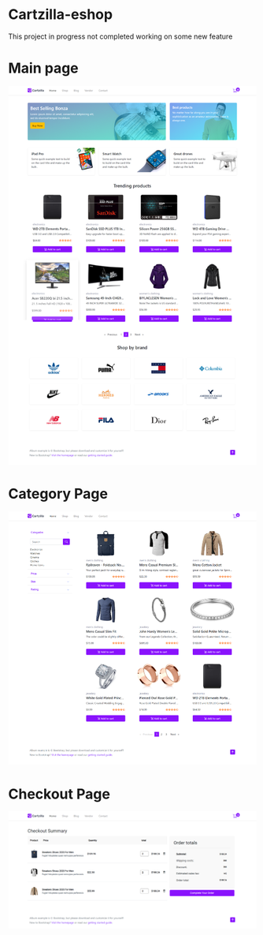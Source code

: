 # Cartzilla-eshop
 
 This project in progress not completed working on some new feature 

# Main page

![HomePage](ScreenShot/1.png)

# Category Page

![categoryPage](ScreenShot/2.png)

# Checkout Page

![checkoutpage](ScreenShot/3.png)

